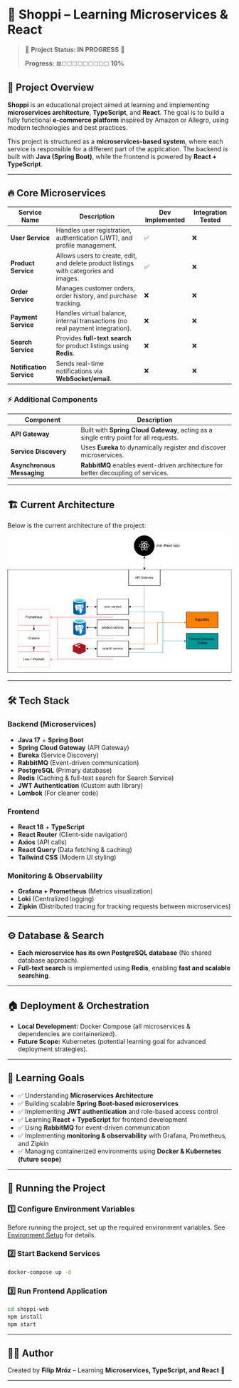 # 🛒 Shoppi – Learning Microservices & React

> 🚧 **Project Status: IN PROGRESS** 🚧
>
> **Progress:** `🟩⬜⬜⬜⬜⬜⬜⬜⬜⬜` **10%**

## 🚀 Project Overview
**Shoppi** is an educational project aimed at learning and implementing **microservices architecture**, **TypeScript**, and **React**. The goal is to build a fully functional **e-commerce platform** inspired by Amazon or Allegro, using modern technologies and best practices.

This project is structured as a **microservices-based system**, where each service is responsible for a different part of the application. The backend is built with **Java (Spring Boot)**, while the frontend is powered by **React + TypeScript**.

---

## 🔥 Core Microservices

| Service Name        | Description | Dev Implemented | Integration Tested |
|---------------------|-------------|----------------|--------------------|
| **User Service**    | Handles user registration, authentication (JWT), and profile management. | ✅ | ❌ |
| **Product Service** | Allows users to create, edit, and delete product listings with categories and images. | ✅ | ❌ |
| **Order Service**   | Manages customer orders, order history, and purchase tracking. | ❌ | ❌ |
| **Payment Service** | Handles virtual balance, internal transactions (no real payment integration). | ❌ | ❌ |
| **Search Service**  | Provides **full-text search** for product listings using **Redis**. | ❌ | ❌ |
| **Notification Service** | Sends real-time notifications via **WebSocket/email**. | ❌ | ❌ |

### ⚡ Additional Components
| Component | Description |
|-----------|-------------|
| **API Gateway**  | Built with **Spring Cloud Gateway**, acting as a single entry point for all requests. |
| **Service Discovery**  | Uses **Eureka** to dynamically register and discover microservices. |
| **Asynchronous Messaging**  | **RabbitMQ** enables event-driven architecture for better decoupling of services. |

---

## 🏗️ Current Architecture

Below is the current architecture of the project:

![Shoppi Architecture](docs/architecture.drawio.png)

---

## 🛠️ Tech Stack

### **Backend (Microservices)**
- **Java 17** + **Spring Boot**
- **Spring Cloud Gateway** (API Gateway)
- **Eureka** (Service Discovery)
- **RabbitMQ** (Event-driven communication)
- **PostgreSQL** (Primary database)
- **Redis** (Caching & full-text search for Search Service)
- **JWT Authentication** (Custom auth library)
- **Lombok** (For cleaner code)

### **Frontend**
- **React 18** + **TypeScript**
- **React Router** (Client-side navigation)
- **Axios** (API calls)
- **React Query** (Data fetching & caching)
- **Tailwind CSS** (Modern UI styling)

### **Monitoring & Observability**
- **Grafana + Prometheus** (Metrics visualization)
- **Loki** (Centralized logging)
- **Zipkin** (Distributed tracing for tracking requests between microservices)

---

## ⚙️ Database & Search

- **Each microservice has its own PostgreSQL database** (No shared database approach).
- **Full-text search** is implemented using **Redis**, enabling **fast and scalable searching**.

---

## 🏠 Deployment & Orchestration

- **Local Development:** Docker Compose (all microservices & dependencies are containerized).
- **Future Scope:** Kubernetes (potential learning goal for advanced deployment strategies).

---

## 🎯 Learning Goals
- ✅ Understanding **Microservices Architecture**
- ✅ Building scalable **Spring Boot-based microservices**
- ✅ Implementing **JWT authentication** and role-based access control
- ✅ Learning **React + TypeScript** for frontend development
- ✅ Using **RabbitMQ** for event-driven communication
- ✅ Implementing **monitoring & observability** with Grafana, Prometheus, and Zipkin
- ✅ Managing containerized environments using **Docker & Kubernetes (future scope)**

---

## 🚀 Running the Project

### 1️⃣ **Configure Environment Variables**
Before running the project, set up the required environment variables. See [Environment Setup](docs/EnvironmentSetup.md) for details.

### 2️⃣ **Start Backend Services**
```sh
docker-compose up -d
```

### 3️⃣ **Run Frontend Application**
```sh
cd shoppi-web
npm install
npm start
```

---

## 👨‍💻 Author
Created by **Filip Mróz** – Learning **Microservices, TypeScript, and React** 🚀

---
